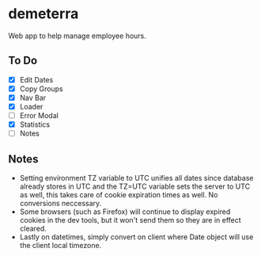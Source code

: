# demeterra
Web app to help manage employee hours.

## To Do
- [x] Edit Dates
- [x] Copy Groups
- [x] Nav Bar
- [x] Loader
- [ ] Error Modal
- [x] Statistics
- [ ] Notes

## Notes
- Setting environment TZ variable to UTC unifies all dates since database already stores in UTC and the TZ=UTC variable sets the server to UTC as well, this takes care of cookie expiration times as well. No conversions neccessary.
- Some browsers (such as Firefox) will continue to display expired cookies in the dev tools, but it won't send them so they are in effect cleared.
- Lastly on datetimes, simply convert on client where Date object will use the client local timezone.
